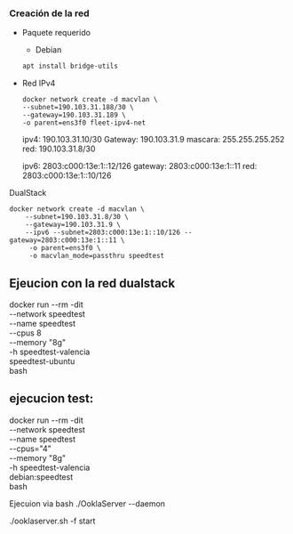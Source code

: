 


### Creación de la red
- Paquete requerido 
    - Debian
    ```bash
    apt install bridge-utils
    ```
- Red IPv4
    ```
    docker network create -d macvlan \
    --subnet=190.103.31.188/30 \
    --gateway=190.103.31.189 \
    -o parent=ens3f0 fleet-ipv4-net
    ```

    ipv4:     190.103.31.10/30
    Gateway:  190.103.31.9
    mascara:  255.255.255.252
    red:      190.103.31.8/30

    ipv6:     2803:c000:13e:1::12/126
    gateway:  2803:c000:13e:1::11
    red:      2803:c000:13e:1::10/126



DualStack
```
docker network create -d macvlan \
    --subnet=190.103.31.8/30 \
    --gateway=190.103.31.9 \
    --ipv6 --subnet=2803:c000:13e:1::10/126 --gateway=2803:c000:13e:1::11 \
     -o parent=ens3f0 \
     -o macvlan_mode=passthru speedtest
```


Ejeucion con la red dualstack
---

docker run --rm -dit \
        --network speedtest \
        --name speedtest \
        --cpus 8 \
        --memory "8g" \
        -h speedtest-valencia \
        speedtest-ubuntu \
        bash


ejecucion test:
---


docker run --rm -dit \
        --network speedtest \
        --name speedtest \
        --cpus="4"  \
        --memory "8g" \
        -h speedtest-valencia \
        debian:speedtest \
        bash

Ejecuion via bash
./OoklaServer --daemon 

./ooklaserver.sh -f start
